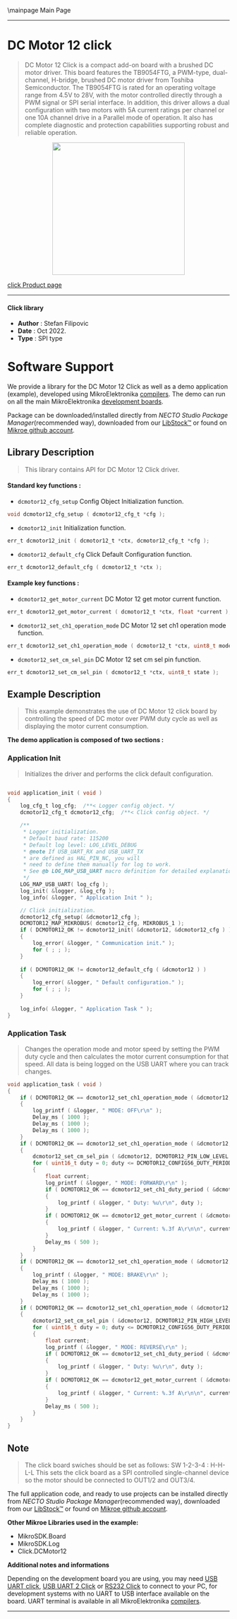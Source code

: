 \mainpage Main Page

---
# DC Motor 12 click

> DC Motor 12 Click is a compact add-on board with a brushed DC motor driver. This board features the TB9054FTG, 
> a PWM-type, dual-channel, H-bridge, brushed DC motor driver from Toshiba Semiconductor. 
> The TB9054FTG is rated for an operating voltage range from 4.5V to 28V, 
> with the motor controlled directly through a PWM signal or SPI serial interface. 
> In addition, this driver allows a dual configuration with two motors with 5A current ratings per channel 
> or one 10A channel drive in a Parallel mode of operation. It also has complete diagnostic 
> and protection capabilities supporting robust and reliable operation.

<p align="center">
  <img src="https://download.mikroe.com/images/click_for_ide/dcmotor12_click.png" height=300px>
</p>

[click Product page](https://www.mikroe.com/dc-motor-12-click)

---


#### Click library

- **Author**        : Stefan Filipovic
- **Date**          : Oct 2022.
- **Type**          : SPI type


# Software Support

We provide a library for the DC Motor 12 Click
as well as a demo application (example), developed using MikroElektronika
[compilers](https://www.mikroe.com/necto-studio).
The demo can run on all the main MikroElektronika [development boards](https://www.mikroe.com/development-boards).

Package can be downloaded/installed directly from *NECTO Studio Package Manager*(recommended way), downloaded from our [LibStock&trade;](https://libstock.mikroe.com) or found on [Mikroe github account](https://github.com/MikroElektronika/mikrosdk_click_v2/tree/master/clicks).

## Library Description

> This library contains API for DC Motor 12 Click driver.

#### Standard key functions :

- `dcmotor12_cfg_setup` Config Object Initialization function.
```c
void dcmotor12_cfg_setup ( dcmotor12_cfg_t *cfg );
```

- `dcmotor12_init` Initialization function.
```c
err_t dcmotor12_init ( dcmotor12_t *ctx, dcmotor12_cfg_t *cfg );
```

- `dcmotor12_default_cfg` Click Default Configuration function.
```c
err_t dcmotor12_default_cfg ( dcmotor12_t *ctx );
```

#### Example key functions :

- `dcmotor12_get_motor_current` DC Motor 12 get motor current function.
```c
err_t dcmotor12_get_motor_current ( dcmotor12_t *ctx, float *current );
```

- `dcmotor12_set_ch1_operation_mode` DC Motor 12 set ch1 operation mode function.
```c
err_t dcmotor12_set_ch1_operation_mode ( dcmotor12_t *ctx, uint8_t mode );
```

- `dcmotor12_set_cm_sel_pin` DC Motor 12 set cm sel pin function.
```c
err_t dcmotor12_set_cm_sel_pin ( dcmotor12_t *ctx, uint8_t state );
```

## Example Description

> This example demonstrates the use of DC Motor 12 click board by controlling the speed
> of DC motor over PWM duty cycle as well as displaying the motor current consumption.

**The demo application is composed of two sections :**

### Application Init

> Initializes the driver and performs the click default configuration.

```c

void application_init ( void )
{
    log_cfg_t log_cfg;  /**< Logger config object. */
    dcmotor12_cfg_t dcmotor12_cfg;  /**< Click config object. */

    /** 
     * Logger initialization.
     * Default baud rate: 115200
     * Default log level: LOG_LEVEL_DEBUG
     * @note If USB_UART_RX and USB_UART_TX 
     * are defined as HAL_PIN_NC, you will 
     * need to define them manually for log to work. 
     * See @b LOG_MAP_USB_UART macro definition for detailed explanation.
     */
    LOG_MAP_USB_UART( log_cfg );
    log_init( &logger, &log_cfg );
    log_info( &logger, " Application Init " );

    // Click initialization.
    dcmotor12_cfg_setup( &dcmotor12_cfg );
    DCMOTOR12_MAP_MIKROBUS( dcmotor12_cfg, MIKROBUS_1 );
    if ( DCMOTOR12_OK != dcmotor12_init( &dcmotor12, &dcmotor12_cfg ) )
    {
        log_error( &logger, " Communication init." );
        for ( ; ; );
    }
    
    if ( DCMOTOR12_OK != dcmotor12_default_cfg ( &dcmotor12 ) )
    {
        log_error( &logger, " Default configuration." );
        for ( ; ; );
    }
    
    log_info( &logger, " Application Task " );
}

```

### Application Task

> Changes the operation mode and motor speed by setting the PWM duty cycle and then calculates
> the motor current consumption for that speed. All data is being logged on the USB UART
> where you can track changes.

```c
void application_task ( void )
{
    if ( DCMOTOR12_OK == dcmotor12_set_ch1_operation_mode ( &dcmotor12, DCMOTOR12_MODE_OUTPUT_OFF ) )
    {
        log_printf ( &logger, " MODE: OFF\r\n" );
        Delay_ms ( 1000 );
        Delay_ms ( 1000 );
        Delay_ms ( 1000 );
    }
    if ( DCMOTOR12_OK == dcmotor12_set_ch1_operation_mode ( &dcmotor12, DCMOTOR12_MODE_FORWARD ) )
    {
        dcmotor12_set_cm_sel_pin ( &dcmotor12, DCMOTOR12_PIN_LOW_LEVEL );
        for ( uint16_t duty = 0; duty <= DCMOTOR12_CONFIG56_DUTY_PERIOD_MAX; duty += 100 )
        {
            float current;
            log_printf ( &logger, " MODE: FORWARD\r\n" );
            if ( DCMOTOR12_OK == dcmotor12_set_ch1_duty_period ( &dcmotor12, duty ) )
            {
                log_printf ( &logger, " Duty: %u\r\n", duty );
            }
            if ( DCMOTOR12_OK == dcmotor12_get_motor_current ( &dcmotor12, &current ) )
            {
                log_printf ( &logger, " Current: %.3f A\r\n\n", current );
            }
            Delay_ms ( 500 );
        }
    }
    if ( DCMOTOR12_OK == dcmotor12_set_ch1_operation_mode ( &dcmotor12, DCMOTOR12_MODE_BRAKE ) )
    {
        log_printf ( &logger, " MODE: BRAKE\r\n" );
        Delay_ms ( 1000 );
        Delay_ms ( 1000 );
        Delay_ms ( 1000 );
    }
    if ( DCMOTOR12_OK == dcmotor12_set_ch1_operation_mode ( &dcmotor12, DCMOTOR12_MODE_REVERSE ) )
    {
        dcmotor12_set_cm_sel_pin ( &dcmotor12, DCMOTOR12_PIN_HIGH_LEVEL );
        for ( uint16_t duty = 0; duty <= DCMOTOR12_CONFIG56_DUTY_PERIOD_MAX; duty += 100 )
        {
            float current;
            log_printf ( &logger, " MODE: REVERSE\r\n" );
            if ( DCMOTOR12_OK == dcmotor12_set_ch1_duty_period ( &dcmotor12, duty ) )
            {
                log_printf ( &logger, " Duty: %u\r\n", duty );
            }
            if ( DCMOTOR12_OK == dcmotor12_get_motor_current ( &dcmotor12, &current ) )
            {
                log_printf ( &logger, " Current: %.3f A\r\n\n", current );
            }
            Delay_ms ( 500 );
        }
    }
}
```

## Note

> The click board swiches should be set as follows: SW 1-2-3-4 : H-H-L-L
> This sets the click board as a SPI controlled single-channel device so 
> the motor should be connected to OUT1/2 and OUT3/4.

The full application code, and ready to use projects can be installed directly from *NECTO Studio Package Manager*(recommended way), downloaded from our [LibStock&trade;](https://libstock.mikroe.com) or found on [Mikroe github account](https://github.com/MikroElektronika/mikrosdk_click_v2/tree/master/clicks).

**Other Mikroe Libraries used in the example:**

- MikroSDK.Board
- MikroSDK.Log
- Click.DCMotor12

**Additional notes and informations**

Depending on the development board you are using, you may need
[USB UART click](https://www.mikroe.com/usb-uart-click),
[USB UART 2 Click](https://www.mikroe.com/usb-uart-2-click) or
[RS232 Click](https://www.mikroe.com/rs232-click) to connect to your PC, for
development systems with no UART to USB interface available on the board. UART
terminal is available in all MikroElektronika
[compilers](https://shop.mikroe.com/compilers).

---
